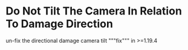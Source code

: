# Do Not Tilt The Camera In Relation To Damage Direction

un-fix the directional damage camera tilt """fix""" in >=1.19.4
